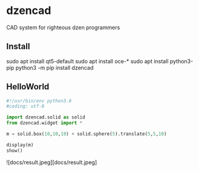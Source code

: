 # dzencad
CAD system for righteous dzen programmers

Install
-------
sudo apt install qt5-default
sudo apt install oce-*
sudo apt install python3-pip
python3 -m pip install dzencad

HelloWorld
----------
```python
#!/usr/bin/env python3.6
#coding: utf-8

import dzencad.solid as solid
from dzencad.widget import *

m = solid.box(10,10,10) + solid.sphere(5).translate(5,5,10)

display(m)
show()
```

![docs/result.jpeg][docs/result.jpeg]

